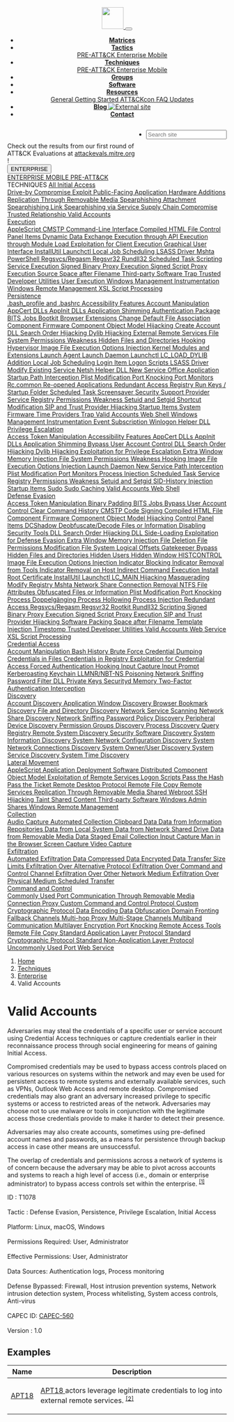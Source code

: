 <body>
 <!--stopindex-->
 <header>
  <nav class="navbar navbar-expand-lg navbar-dark fixed-top bg-mitre-red border-bottom">
   <a class="navbar-brand" href="/">
    <img height="50px" src="/theme/images/mitre_attack.png"/>
   </a>
   <button aria-controls="navbarCollapse" aria-expanded="false" aria-label="Toggle navigation" class="navbar-toggler" data-target="#navbarCollapse" data-toggle="collapse" type="button">
    <span class="navbar-toggler-icon" onclick="search('')">
    </span>
   </button>
   <div class="collapse navbar-collapse" id="navbarCollapse">
    <ul class="nav nav-tabs ml-auto">
     <li class="nav-item">
      <a class="nav-link" href="/matrices/enterprise">
       <b>
        Matrices
       </b>
      </a>
     </li>
     <li class="nav-item dropdown">
      <a aria-expanded="false" aria-haspopup="true" class="nav-link dropdown-toggle" data-toggle="dropdown" href="/tactics/enterprise" id="navbarDropdown" role="button">
       <b>
        Tactics
       </b>
      </a>
      <div aria-labelledby="navbarDropdown" class="dropdown-menu">
       <a class="dropdown-item" href="/tactics/pre">
        PRE-ATT&amp;CK
       </a>
       <a class="dropdown-item" href="/tactics/enterprise">
        Enterprise
       </a>
       <a class="dropdown-item" href="/tactics/mobile">
        Mobile
       </a>
      </div>
     </li>
     <li class="nav-item dropdown">
      <a aria-expanded="false" aria-haspopup="true" class="nav-link dropdown-toggle" data-toggle="dropdown" href="/techniques/enterprise" id="navbarDropdown" role="button">
       <b>
        Techniques
       </b>
      </a>
      <div aria-labelledby="navbarDropdown" class="dropdown-menu">
       <a class="dropdown-item" href="/techniques/pre">
        PRE-ATT&amp;CK
       </a>
       <a class="dropdown-item" href="/techniques/enterprise">
        Enterprise
       </a>
       <a class="dropdown-item" href="/techniques/mobile">
        Mobile
       </a>
      </div>
     </li>
     <li class="nav-item">
      <a class="nav-link" href="/groups/">
       <b>
        Groups
       </b>
      </a>
     </li>
     <li class="nav-item">
      <a class="nav-link" href="/software/">
       <b>
        Software
       </b>
      </a>
     </li>
     <li class="nav-item dropdown">
      <a aria-expanded="false" aria-haspopup="true" class="nav-link dropdown-toggle" data-toggle="dropdown" href="/resources/" id="navbarDropdown" role="button">
       <b>
        Resources
       </b>
      </a>
      <div aria-labelledby="navbarDropdown" class="dropdown-menu">
       <a class="dropdown-item" href="/resources/">
        General
       </a>
       <a class="dropdown-item" href="/resources/getting-started/">
        Getting Started
       </a>
       <a class="dropdown-item" href="/resources/attackcon/">
        ATT&amp;CKcon
       </a>
       <a class="dropdown-item" href="/resources/faq/">
        FAQ
       </a>
       <a class="dropdown-item" href="/resources/updates/">
        Updates
       </a>
       <!-- <a class="dropdown-item" href="/resources/supporters/">Supporters</a>
                                            <a class="dropdown-item" href="/resources/industry-news/">Industry News</a> -->
      </div>
     </li>
     <li class="nav-item">
      <a class="nav-link" href="https://medium.com/mitre-attack/" target="_blank">
       <b>
        Blog
       </b>
       <img alt="External site" class="external-icon" src="/theme/images/external-site.svg"/>
      </a>
     </li>
     <li class="nav-item">
      <a class="nav-link" href="/contact/">
       <b>
        Contact
       </b>
      </a>
     </li>
    </ul>
    <ul class="navbar-nav flex-row d-md-flex" style="float: right">
     <!-- ml-md-auto d-none-->
     <li>
      <form class="form-inline pl-2">
       <input aria-label="Search" autocomplete="off" class="form-control" id="search" placeholder="Search site" type="text"/>
      </form>
      <div class="search-results">
      </div>
     </li>
    </ul>
   </div>
  </nav>
 </header>
 <div class="container-fluid under-development">
  Check out the results from our first round of ATT&amp;CK Evaluations at
  <a href="https://attackevals.mitre.org" target="_blank">
   attackevals.mitre.org
  </a>
  !
 </div>
 <!--startindex-->
 <div id="content">
  <div class="container-fluid">
   <div class="row">
    <!--stopindex-->
    <div aria-orientation="vertical" class="nav flex-column col-xl-2 col-lg-2 col-md-3 sidebar nav pt-5 pb-3 pl-3 border-right" id="v-tab" role="tablist">
     <button aria-expanded="false" aria-haspopup="true" class="btn btn-default dropdown-toggle heading-dropdown" data-toggle="dropdown" id="dropdownMenuButton" type="button">
      ENTERPRISE
     </button>
     <br/>
     <div aria-labelledby="dropdownMenuButton" class="dropdown-menu">
      <a class="dropdown-item" href="/techniques/enterprise">
       ENTERPRISE
      </a>
      <a class="dropdown-item" href="/techniques/mobile">
       MOBILE
      </a>
      <a class="dropdown-item" href="/techniques/pre">
       PRE-ATT&amp;CK
      </a>
     </div>
     <span aria-selected="false" class="heading" id="v-home-tab">
      TECHNIQUES
     </span>
     <!-- <a class="nav-link side active show" id="v-overview-tab" data-toggle="tab" href="#v-overview" role="tab" aria-controls="v-overview" aria-selected="false">Overview</a> -->
     <a aria-controls="{}" aria-expanded="false" class="nav-link side expand-title" href="/techniques/enterprise" id="v-{}-tab" role="tab">
      All
     </a>
     <a aria-controls="initial access" aria-expanded="false" class="nav-link side expand-title" data-toggle="collapse" href="#initial access" id="v-initial access-tab" role="tab">
      <span id="initial access-tooltip" title="Initial Access">
       Initial Access
      </span>
      <span aria-hidden="true" class="glyphicon glyphicon-minus float-right expand-icon">
      </span>
     </a>
     <div aria-labelledby="v-initial access-tab" class="collapse show" id="initial access">
      <div aria-orientation="vertical" class="nav flex-column nav pl-3" id="v-tab" role="tablist">
       <a aria-controls="v-Drive-by Compromise-initial access" aria-selected="false" class="nav-link side" href="/techniques/T1189" id="v-Drive-by Compromise-initial access-tab">
        Drive-by Compromise
       </a>
       <a aria-controls="v-Exploit Public-Facing Application-initial access" aria-selected="false" class="nav-link side" href="/techniques/T1190" id="v-Exploit Public-Facing Application-initial access-tab">
        Exploit Public-Facing Application
       </a>
       <a aria-controls="v-Hardware Additions-initial access" aria-selected="false" class="nav-link side" href="/techniques/T1200" id="v-Hardware Additions-initial access-tab">
        Hardware Additions
       </a>
       <a aria-controls="v-Replication Through Removable Media-initial access" aria-selected="false" class="nav-link side" href="/techniques/T1091" id="v-Replication Through Removable Media-initial access-tab">
        Replication Through Removable Media
       </a>
       <a aria-controls="v-Spearphishing Attachment-initial access" aria-selected="false" class="nav-link side" href="/techniques/T1193" id="v-Spearphishing Attachment-initial access-tab">
        Spearphishing Attachment
       </a>
       <a aria-controls="v-Spearphishing Link-initial access" aria-selected="false" class="nav-link side" href="/techniques/T1192" id="v-Spearphishing Link-initial access-tab">
        Spearphishing Link
       </a>
       <a aria-controls="v-Spearphishing via Service-initial access" aria-selected="false" class="nav-link side" href="/techniques/T1194" id="v-Spearphishing via Service-initial access-tab">
        Spearphishing via Service
       </a>
       <a aria-controls="v-Supply Chain Compromise-initial access" aria-selected="false" class="nav-link side" href="/techniques/T1195" id="v-Supply Chain Compromise-initial access-tab">
        Supply Chain Compromise
       </a>
       <a aria-controls="v-Trusted Relationship-initial access" aria-selected="false" class="nav-link side" href="/techniques/T1199" id="v-Trusted Relationship-initial access-tab">
        Trusted Relationship
       </a>
       <a aria-controls="v-Valid Accounts-initial access" aria-selected="false" class="nav-link side active show" href="/techniques/T1078" id="v-Valid Accounts-initial access-tab">
        Valid Accounts
       </a>
      </div>
     </div>
     <a aria-controls="execution" aria-expanded="false" class="nav-link side expand-title" data-toggle="collapse" href="#execution" id="v-execution-tab" role="tab">
      <span id="execution-tooltip" title="Execution">
       Execution
      </span>
      <span aria-hidden="true" class="glyphicon glyphicon-plus float-right expand-icon">
      </span>
     </a>
     <div aria-labelledby="v-execution-tab" class="collapse" id="execution">
      <div aria-orientation="vertical" class="nav flex-column nav pl-3" id="v-tab" role="tablist">
       <a aria-controls="v-AppleScript-execution" aria-selected="false" class="nav-link side" href="/techniques/T1155" id="v-AppleScript-execution-tab">
        AppleScript
       </a>
       <a aria-controls="v-CMSTP-execution" aria-selected="false" class="nav-link side" href="/techniques/T1191" id="v-CMSTP-execution-tab">
        CMSTP
       </a>
       <a aria-controls="v-Command-Line Interface-execution" aria-selected="false" class="nav-link side" href="/techniques/T1059" id="v-Command-Line Interface-execution-tab">
        Command-Line Interface
       </a>
       <a aria-controls="v-Compiled HTML File-execution" aria-selected="false" class="nav-link side" href="/techniques/T1223" id="v-Compiled HTML File-execution-tab">
        Compiled HTML File
       </a>
       <a aria-controls="v-Control Panel Items-execution" aria-selected="false" class="nav-link side" href="/techniques/T1196" id="v-Control Panel Items-execution-tab">
        Control Panel Items
       </a>
       <a aria-controls="v-Dynamic Data Exchange-execution" aria-selected="false" class="nav-link side" href="/techniques/T1173" id="v-Dynamic Data Exchange-execution-tab">
        Dynamic Data Exchange
       </a>
       <a aria-controls="v-Execution through API-execution" aria-selected="false" class="nav-link side" href="/techniques/T1106" id="v-Execution through API-execution-tab">
        Execution through API
       </a>
       <a aria-controls="v-Execution through Module Load-execution" aria-selected="false" class="nav-link side" href="/techniques/T1129" id="v-Execution through Module Load-execution-tab">
        Execution through Module Load
       </a>
       <a aria-controls="v-Exploitation for Client Execution-execution" aria-selected="false" class="nav-link side" href="/techniques/T1203" id="v-Exploitation for Client Execution-execution-tab">
        Exploitation for Client Execution
       </a>
       <a aria-controls="v-Graphical User Interface-execution" aria-selected="false" class="nav-link side" href="/techniques/T1061" id="v-Graphical User Interface-execution-tab">
        Graphical User Interface
       </a>
       <a aria-controls="v-InstallUtil-execution" aria-selected="false" class="nav-link side" href="/techniques/T1118" id="v-InstallUtil-execution-tab">
        InstallUtil
       </a>
       <a aria-controls="v-Launchctl-execution" aria-selected="false" class="nav-link side" href="/techniques/T1152" id="v-Launchctl-execution-tab">
        Launchctl
       </a>
       <a aria-controls="v-Local Job Scheduling-execution" aria-selected="false" class="nav-link side" href="/techniques/T1168" id="v-Local Job Scheduling-execution-tab">
        Local Job Scheduling
       </a>
       <a aria-controls="v-LSASS Driver-execution" aria-selected="false" class="nav-link side" href="/techniques/T1177" id="v-LSASS Driver-execution-tab">
        LSASS Driver
       </a>
       <a aria-controls="v-Mshta-execution" aria-selected="false" class="nav-link side" href="/techniques/T1170" id="v-Mshta-execution-tab">
        Mshta
       </a>
       <a aria-controls="v-PowerShell-execution" aria-selected="false" class="nav-link side" href="/techniques/T1086" id="v-PowerShell-execution-tab">
        PowerShell
       </a>
       <a aria-controls="v-Regsvcs/Regasm-execution" aria-selected="false" class="nav-link side" href="/techniques/T1121" id="v-Regsvcs/Regasm-execution-tab">
        Regsvcs/Regasm
       </a>
       <a aria-controls="v-Regsvr32-execution" aria-selected="false" class="nav-link side" href="/techniques/T1117" id="v-Regsvr32-execution-tab">
        Regsvr32
       </a>
       <a aria-controls="v-Rundll32-execution" aria-selected="false" class="nav-link side" href="/techniques/T1085" id="v-Rundll32-execution-tab">
        Rundll32
       </a>
       <a aria-controls="v-Scheduled Task-execution" aria-selected="false" class="nav-link side" href="/techniques/T1053" id="v-Scheduled Task-execution-tab">
        Scheduled Task
       </a>
       <a aria-controls="v-Scripting-execution" aria-selected="false" class="nav-link side" href="/techniques/T1064" id="v-Scripting-execution-tab">
        Scripting
       </a>
       <a aria-controls="v-Service Execution-execution" aria-selected="false" class="nav-link side" href="/techniques/T1035" id="v-Service Execution-execution-tab">
        Service Execution
       </a>
       <a aria-controls="v-Signed Binary Proxy Execution-execution" aria-selected="false" class="nav-link side" href="/techniques/T1218" id="v-Signed Binary Proxy Execution-execution-tab">
        Signed Binary Proxy Execution
       </a>
       <a aria-controls="v-Signed Script Proxy Execution-execution" aria-selected="false" class="nav-link side" href="/techniques/T1216" id="v-Signed Script Proxy Execution-execution-tab">
        Signed Script Proxy Execution
       </a>
       <a aria-controls="v-Source-execution" aria-selected="false" class="nav-link side" href="/techniques/T1153" id="v-Source-execution-tab">
        Source
       </a>
       <a aria-controls="v-Space after Filename-execution" aria-selected="false" class="nav-link side" href="/techniques/T1151" id="v-Space after Filename-execution-tab">
        Space after Filename
       </a>
       <a aria-controls="v-Third-party Software-execution" aria-selected="false" class="nav-link side" href="/techniques/T1072" id="v-Third-party Software-execution-tab">
        Third-party Software
       </a>
       <a aria-controls="v-Trap-execution" aria-selected="false" class="nav-link side" href="/techniques/T1154" id="v-Trap-execution-tab">
        Trap
       </a>
       <a aria-controls="v-Trusted Developer Utilities-execution" aria-selected="false" class="nav-link side" href="/techniques/T1127" id="v-Trusted Developer Utilities-execution-tab">
        Trusted Developer Utilities
       </a>
       <a aria-controls="v-User Execution-execution" aria-selected="false" class="nav-link side" href="/techniques/T1204" id="v-User Execution-execution-tab">
        User Execution
       </a>
       <a aria-controls="v-Windows Management Instrumentation-execution" aria-selected="false" class="nav-link side" href="/techniques/T1047" id="v-Windows Management Instrumentation-execution-tab">
        Windows Management Instrumentation
       </a>
       <a aria-controls="v-Windows Remote Management-execution" aria-selected="false" class="nav-link side" href="/techniques/T1028" id="v-Windows Remote Management-execution-tab">
        Windows Remote Management
       </a>
       <a aria-controls="v-XSL Script Processing-execution" aria-selected="false" class="nav-link side" href="/techniques/T1220" id="v-XSL Script Processing-execution-tab">
        XSL Script Processing
       </a>
      </div>
     </div>
     <a aria-controls="persistence" aria-expanded="false" class="nav-link side expand-title" data-toggle="collapse" href="#persistence" id="v-persistence-tab" role="tab">
      <span id="persistence-tooltip" title="Persistence">
       Persistence
      </span>
      <span aria-hidden="true" class="glyphicon glyphicon-plus float-right expand-icon">
      </span>
     </a>
     <div aria-labelledby="v-persistence-tab" class="collapse" id="persistence">
      <div aria-orientation="vertical" class="nav flex-column nav pl-3" id="v-tab" role="tablist">
       <a aria-controls="v-.bash_profile and .bashrc-persistence" aria-selected="false" class="nav-link side" href="/techniques/T1156" id="v-.bash_profile and .bashrc-persistence-tab">
        .bash_profile and .bashrc
       </a>
       <a aria-controls="v-Accessibility Features-persistence" aria-selected="false" class="nav-link side" href="/techniques/T1015" id="v-Accessibility Features-persistence-tab">
        Accessibility Features
       </a>
       <a aria-controls="v-Account Manipulation-persistence" aria-selected="false" class="nav-link side" href="/techniques/T1098" id="v-Account Manipulation-persistence-tab">
        Account Manipulation
       </a>
       <a aria-controls="v-AppCert DLLs-persistence" aria-selected="false" class="nav-link side" href="/techniques/T1182" id="v-AppCert DLLs-persistence-tab">
        AppCert DLLs
       </a>
       <a aria-controls="v-AppInit DLLs-persistence" aria-selected="false" class="nav-link side" href="/techniques/T1103" id="v-AppInit DLLs-persistence-tab">
        AppInit DLLs
       </a>
       <a aria-controls="v-Application Shimming-persistence" aria-selected="false" class="nav-link side" href="/techniques/T1138" id="v-Application Shimming-persistence-tab">
        Application Shimming
       </a>
       <a aria-controls="v-Authentication Package-persistence" aria-selected="false" class="nav-link side" href="/techniques/T1131" id="v-Authentication Package-persistence-tab">
        Authentication Package
       </a>
       <a aria-controls="v-BITS Jobs-persistence" aria-selected="false" class="nav-link side" href="/techniques/T1197" id="v-BITS Jobs-persistence-tab">
        BITS Jobs
       </a>
       <a aria-controls="v-Bootkit-persistence" aria-selected="false" class="nav-link side" href="/techniques/T1067" id="v-Bootkit-persistence-tab">
        Bootkit
       </a>
       <a aria-controls="v-Browser Extensions-persistence" aria-selected="false" class="nav-link side" href="/techniques/T1176" id="v-Browser Extensions-persistence-tab">
        Browser Extensions
       </a>
       <a aria-controls="v-Change Default File Association-persistence" aria-selected="false" class="nav-link side" href="/techniques/T1042" id="v-Change Default File Association-persistence-tab">
        Change Default File Association
       </a>
       <a aria-controls="v-Component Firmware-persistence" aria-selected="false" class="nav-link side" href="/techniques/T1109" id="v-Component Firmware-persistence-tab">
        Component Firmware
       </a>
       <a aria-controls="v-Component Object Model Hijacking-persistence" aria-selected="false" class="nav-link side" href="/techniques/T1122" id="v-Component Object Model Hijacking-persistence-tab">
        Component Object Model Hijacking
       </a>
       <a aria-controls="v-Create Account-persistence" aria-selected="false" class="nav-link side" href="/techniques/T1136" id="v-Create Account-persistence-tab">
        Create Account
       </a>
       <a aria-controls="v-DLL Search Order Hijacking-persistence" aria-selected="false" class="nav-link side" href="/techniques/T1038" id="v-DLL Search Order Hijacking-persistence-tab">
        DLL Search Order Hijacking
       </a>
       <a aria-controls="v-Dylib Hijacking-persistence" aria-selected="false" class="nav-link side" href="/techniques/T1157" id="v-Dylib Hijacking-persistence-tab">
        Dylib Hijacking
       </a>
       <a aria-controls="v-External Remote Services-persistence" aria-selected="false" class="nav-link side" href="/techniques/T1133" id="v-External Remote Services-persistence-tab">
        External Remote Services
       </a>
       <a aria-controls="v-File System Permissions Weakness-persistence" aria-selected="false" class="nav-link side" href="/techniques/T1044" id="v-File System Permissions Weakness-persistence-tab">
        File System Permissions Weakness
       </a>
       <a aria-controls="v-Hidden Files and Directories-persistence" aria-selected="false" class="nav-link side" href="/techniques/T1158" id="v-Hidden Files and Directories-persistence-tab">
        Hidden Files and Directories
       </a>
       <a aria-controls="v-Hooking-persistence" aria-selected="false" class="nav-link side" href="/techniques/T1179" id="v-Hooking-persistence-tab">
        Hooking
       </a>
       <a aria-controls="v-Hypervisor-persistence" aria-selected="false" class="nav-link side" href="/techniques/T1062" id="v-Hypervisor-persistence-tab">
        Hypervisor
       </a>
       <a aria-controls="v-Image File Execution Options Injection-persistence" aria-selected="false" class="nav-link side" href="/techniques/T1183" id="v-Image File Execution Options Injection-persistence-tab">
        Image File Execution Options Injection
       </a>
       <a aria-controls="v-Kernel Modules and Extensions-persistence" aria-selected="false" class="nav-link side" href="/techniques/T1215" id="v-Kernel Modules and Extensions-persistence-tab">
        Kernel Modules and Extensions
       </a>
       <a aria-controls="v-Launch Agent-persistence" aria-selected="false" class="nav-link side" href="/techniques/T1159" id="v-Launch Agent-persistence-tab">
        Launch Agent
       </a>
       <a aria-controls="v-Launch Daemon-persistence" aria-selected="false" class="nav-link side" href="/techniques/T1160" id="v-Launch Daemon-persistence-tab">
        Launch Daemon
       </a>
       <a aria-controls="v-Launchctl-persistence" aria-selected="false" class="nav-link side" href="/techniques/T1152" id="v-Launchctl-persistence-tab">
        Launchctl
       </a>
       <a aria-controls="v-LC_LOAD_DYLIB Addition-persistence" aria-selected="false" class="nav-link side" href="/techniques/T1161" id="v-LC_LOAD_DYLIB Addition-persistence-tab">
        LC_LOAD_DYLIB Addition
       </a>
       <a aria-controls="v-Local Job Scheduling-persistence" aria-selected="false" class="nav-link side" href="/techniques/T1168" id="v-Local Job Scheduling-persistence-tab">
        Local Job Scheduling
       </a>
       <a aria-controls="v-Login Item-persistence" aria-selected="false" class="nav-link side" href="/techniques/T1162" id="v-Login Item-persistence-tab">
        Login Item
       </a>
       <a aria-controls="v-Logon Scripts-persistence" aria-selected="false" class="nav-link side" href="/techniques/T1037" id="v-Logon Scripts-persistence-tab">
        Logon Scripts
       </a>
       <a aria-controls="v-LSASS Driver-persistence" aria-selected="false" class="nav-link side" href="/techniques/T1177" id="v-LSASS Driver-persistence-tab">
        LSASS Driver
       </a>
       <a aria-controls="v-Modify Existing Service-persistence" aria-selected="false" class="nav-link side" href="/techniques/T1031" id="v-Modify Existing Service-persistence-tab">
        Modify Existing Service
       </a>
       <a aria-controls="v-Netsh Helper DLL-persistence" aria-selected="false" class="nav-link side" href="/techniques/T1128" id="v-Netsh Helper DLL-persistence-tab">
        Netsh Helper DLL
       </a>
       <a aria-controls="v-New Service-persistence" aria-selected="false" class="nav-link side" href="/techniques/T1050" id="v-New Service-persistence-tab">
        New Service
       </a>
       <a aria-controls="v-Office Application Startup-persistence" aria-selected="false" class="nav-link side" href="/techniques/T1137" id="v-Office Application Startup-persistence-tab">
        Office Application Startup
       </a>
       <a aria-controls="v-Path Interception-persistence" aria-selected="false" class="nav-link side" href="/techniques/T1034" id="v-Path Interception-persistence-tab">
        Path Interception
       </a>
       <a aria-controls="v-Plist Modification-persistence" aria-selected="false" class="nav-link side" href="/techniques/T1150" id="v-Plist Modification-persistence-tab">
        Plist Modification
       </a>
       <a aria-controls="v-Port Knocking-persistence" aria-selected="false" class="nav-link side" href="/techniques/T1205" id="v-Port Knocking-persistence-tab">
        Port Knocking
       </a>
       <a aria-controls="v-Port Monitors-persistence" aria-selected="false" class="nav-link side" href="/techniques/T1013" id="v-Port Monitors-persistence-tab">
        Port Monitors
       </a>
       <a aria-controls="v-Rc.common-persistence" aria-selected="false" class="nav-link side" href="/techniques/T1163" id="v-Rc.common-persistence-tab">
        Rc.common
       </a>
       <a aria-controls="v-Re-opened Applications-persistence" aria-selected="false" class="nav-link side" href="/techniques/T1164" id="v-Re-opened Applications-persistence-tab">
        Re-opened Applications
       </a>
       <a aria-controls="v-Redundant Access-persistence" aria-selected="false" class="nav-link side" href="/techniques/T1108" id="v-Redundant Access-persistence-tab">
        Redundant Access
       </a>
       <a aria-controls="v-Registry Run Keys / Startup Folder-persistence" aria-selected="false" class="nav-link side" href="/techniques/T1060" id="v-Registry Run Keys / Startup Folder-persistence-tab">
        Registry Run Keys / Startup Folder
       </a>
       <a aria-controls="v-Scheduled Task-persistence" aria-selected="false" class="nav-link side" href="/techniques/T1053" id="v-Scheduled Task-persistence-tab">
        Scheduled Task
       </a>
       <a aria-controls="v-Screensaver-persistence" aria-selected="false" class="nav-link side" href="/techniques/T1180" id="v-Screensaver-persistence-tab">
        Screensaver
       </a>
       <a aria-controls="v-Security Support Provider-persistence" aria-selected="false" class="nav-link side" href="/techniques/T1101" id="v-Security Support Provider-persistence-tab">
        Security Support Provider
       </a>
       <a aria-controls="v-Service Registry Permissions Weakness-persistence" aria-selected="false" class="nav-link side" href="/techniques/T1058" id="v-Service Registry Permissions Weakness-persistence-tab">
        Service Registry Permissions Weakness
       </a>
       <a aria-controls="v-Setuid and Setgid-persistence" aria-selected="false" class="nav-link side" href="/techniques/T1166" id="v-Setuid and Setgid-persistence-tab">
        Setuid and Setgid
       </a>
       <a aria-controls="v-Shortcut Modification-persistence" aria-selected="false" class="nav-link side" href="/techniques/T1023" id="v-Shortcut Modification-persistence-tab">
        Shortcut Modification
       </a>
       <a aria-controls="v-SIP and Trust Provider Hijacking-persistence" aria-selected="false" class="nav-link side" href="/techniques/T1198" id="v-SIP and Trust Provider Hijacking-persistence-tab">
        SIP and Trust Provider Hijacking
       </a>
       <a aria-controls="v-Startup Items-persistence" aria-selected="false" class="nav-link side" href="/techniques/T1165" id="v-Startup Items-persistence-tab">
        Startup Items
       </a>
       <a aria-controls="v-System Firmware-persistence" aria-selected="false" class="nav-link side" href="/techniques/T1019" id="v-System Firmware-persistence-tab">
        System Firmware
       </a>
       <a aria-controls="v-Time Providers-persistence" aria-selected="false" class="nav-link side" href="/techniques/T1209" id="v-Time Providers-persistence-tab">
        Time Providers
       </a>
       <a aria-controls="v-Trap-persistence" aria-selected="false" class="nav-link side" href="/techniques/T1154" id="v-Trap-persistence-tab">
        Trap
       </a>
       <a aria-controls="v-Valid Accounts-persistence" aria-selected="false" class="nav-link side" href="/techniques/T1078" id="v-Valid Accounts-persistence-tab">
        Valid Accounts
       </a>
       <a aria-controls="v-Web Shell-persistence" aria-selected="false" class="nav-link side" href="/techniques/T1100" id="v-Web Shell-persistence-tab">
        Web Shell
       </a>
       <a aria-controls="v-Windows Management Instrumentation Event Subscription-persistence" aria-selected="false" class="nav-link side" href="/techniques/T1084" id="v-Windows Management Instrumentation Event Subscription-persistence-tab">
        Windows Management Instrumentation Event Subscription
       </a>
       <a aria-controls="v-Winlogon Helper DLL-persistence" aria-selected="false" class="nav-link side" href="/techniques/T1004" id="v-Winlogon Helper DLL-persistence-tab">
        Winlogon Helper DLL
       </a>
      </div>
     </div>
     <a aria-controls="privilege escalation" aria-expanded="false" class="nav-link side expand-title" data-toggle="collapse" href="#privilege escalation" id="v-privilege escalation-tab" role="tab">
      <span id="privilege_escalation-tooltip" title="Privilege Escalation">
       Privilege Escalation
      </span>
      <span aria-hidden="true" class="glyphicon glyphicon-plus float-right expand-icon">
      </span>
     </a>
     <div aria-labelledby="v-privilege escalation-tab" class="collapse" id="privilege escalation">
      <div aria-orientation="vertical" class="nav flex-column nav pl-3" id="v-tab" role="tablist">
       <a aria-controls="v-Access Token Manipulation-privilege escalation" aria-selected="false" class="nav-link side" href="/techniques/T1134" id="v-Access Token Manipulation-privilege escalation-tab">
        Access Token Manipulation
       </a>
       <a aria-controls="v-Accessibility Features-privilege escalation" aria-selected="false" class="nav-link side" href="/techniques/T1015" id="v-Accessibility Features-privilege escalation-tab">
        Accessibility Features
       </a>
       <a aria-controls="v-AppCert DLLs-privilege escalation" aria-selected="false" class="nav-link side" href="/techniques/T1182" id="v-AppCert DLLs-privilege escalation-tab">
        AppCert DLLs
       </a>
       <a aria-controls="v-AppInit DLLs-privilege escalation" aria-selected="false" class="nav-link side" href="/techniques/T1103" id="v-AppInit DLLs-privilege escalation-tab">
        AppInit DLLs
       </a>
       <a aria-controls="v-Application Shimming-privilege escalation" aria-selected="false" class="nav-link side" href="/techniques/T1138" id="v-Application Shimming-privilege escalation-tab">
        Application Shimming
       </a>
       <a aria-controls="v-Bypass User Account Control-privilege escalation" aria-selected="false" class="nav-link side" href="/techniques/T1088" id="v-Bypass User Account Control-privilege escalation-tab">
        Bypass User Account Control
       </a>
       <a aria-controls="v-DLL Search Order Hijacking-privilege escalation" aria-selected="false" class="nav-link side" href="/techniques/T1038" id="v-DLL Search Order Hijacking-privilege escalation-tab">
        DLL Search Order Hijacking
       </a>
       <a aria-controls="v-Dylib Hijacking-privilege escalation" aria-selected="false" class="nav-link side" href="/techniques/T1157" id="v-Dylib Hijacking-privilege escalation-tab">
        Dylib Hijacking
       </a>
       <a aria-controls="v-Exploitation for Privilege Escalation-privilege escalation" aria-selected="false" class="nav-link side" href="/techniques/T1068" id="v-Exploitation for Privilege Escalation-privilege escalation-tab">
        Exploitation for Privilege Escalation
       </a>
       <a aria-controls="v-Extra Window Memory Injection-privilege escalation" aria-selected="false" class="nav-link side" href="/techniques/T1181" id="v-Extra Window Memory Injection-privilege escalation-tab">
        Extra Window Memory Injection
       </a>
       <a aria-controls="v-File System Permissions Weakness-privilege escalation" aria-selected="false" class="nav-link side" href="/techniques/T1044" id="v-File System Permissions Weakness-privilege escalation-tab">
        File System Permissions Weakness
       </a>
       <a aria-controls="v-Hooking-privilege escalation" aria-selected="false" class="nav-link side" href="/techniques/T1179" id="v-Hooking-privilege escalation-tab">
        Hooking
       </a>
       <a aria-controls="v-Image File Execution Options Injection-privilege escalation" aria-selected="false" class="nav-link side" href="/techniques/T1183" id="v-Image File Execution Options Injection-privilege escalation-tab">
        Image File Execution Options Injection
       </a>
       <a aria-controls="v-Launch Daemon-privilege escalation" aria-selected="false" class="nav-link side" href="/techniques/T1160" id="v-Launch Daemon-privilege escalation-tab">
        Launch Daemon
       </a>
       <a aria-controls="v-New Service-privilege escalation" aria-selected="false" class="nav-link side" href="/techniques/T1050" id="v-New Service-privilege escalation-tab">
        New Service
       </a>
       <a aria-controls="v-Path Interception-privilege escalation" aria-selected="false" class="nav-link side" href="/techniques/T1034" id="v-Path Interception-privilege escalation-tab">
        Path Interception
       </a>
       <a aria-controls="v-Plist Modification-privilege escalation" aria-selected="false" class="nav-link side" href="/techniques/T1150" id="v-Plist Modification-privilege escalation-tab">
        Plist Modification
       </a>
       <a aria-controls="v-Port Monitors-privilege escalation" aria-selected="false" class="nav-link side" href="/techniques/T1013" id="v-Port Monitors-privilege escalation-tab">
        Port Monitors
       </a>
       <a aria-controls="v-Process Injection-privilege escalation" aria-selected="false" class="nav-link side" href="/techniques/T1055" id="v-Process Injection-privilege escalation-tab">
        Process Injection
       </a>
       <a aria-controls="v-Scheduled Task-privilege escalation" aria-selected="false" class="nav-link side" href="/techniques/T1053" id="v-Scheduled Task-privilege escalation-tab">
        Scheduled Task
       </a>
       <a aria-controls="v-Service Registry Permissions Weakness-privilege escalation" aria-selected="false" class="nav-link side" href="/techniques/T1058" id="v-Service Registry Permissions Weakness-privilege escalation-tab">
        Service Registry Permissions Weakness
       </a>
       <a aria-controls="v-Setuid and Setgid-privilege escalation" aria-selected="false" class="nav-link side" href="/techniques/T1166" id="v-Setuid and Setgid-privilege escalation-tab">
        Setuid and Setgid
       </a>
       <a aria-controls="v-SID-History Injection-privilege escalation" aria-selected="false" class="nav-link side" href="/techniques/T1178" id="v-SID-History Injection-privilege escalation-tab">
        SID-History Injection
       </a>
       <a aria-controls="v-Startup Items-privilege escalation" aria-selected="false" class="nav-link side" href="/techniques/T1165" id="v-Startup Items-privilege escalation-tab">
        Startup Items
       </a>
       <a aria-controls="v-Sudo-privilege escalation" aria-selected="false" class="nav-link side" href="/techniques/T1169" id="v-Sudo-privilege escalation-tab">
        Sudo
       </a>
       <a aria-controls="v-Sudo Caching-privilege escalation" aria-selected="false" class="nav-link side" href="/techniques/T1206" id="v-Sudo Caching-privilege escalation-tab">
        Sudo Caching
       </a>
       <a aria-controls="v-Valid Accounts-privilege escalation" aria-selected="false" class="nav-link side" href="/techniques/T1078" id="v-Valid Accounts-privilege escalation-tab">
        Valid Accounts
       </a>
       <a aria-controls="v-Web Shell-privilege escalation" aria-selected="false" class="nav-link side" href="/techniques/T1100" id="v-Web Shell-privilege escalation-tab">
        Web Shell
       </a>
      </div>
     </div>
     <a aria-controls="defense evasion" aria-expanded="false" class="nav-link side expand-title" data-toggle="collapse" href="#defense evasion" id="v-defense evasion-tab" role="tab">
      <span id="defense_evasion-tooltip" title="Defense Evasion">
       Defense Evasion
      </span>
      <span aria-hidden="true" class="glyphicon glyphicon-plus float-right expand-icon">
      </span>
     </a>
     <div aria-labelledby="v-defense evasion-tab" class="collapse" id="defense evasion">
      <div aria-orientation="vertical" class="nav flex-column nav pl-3" id="v-tab" role="tablist">
       <a aria-controls="v-Access Token Manipulation-defense evasion" aria-selected="false" class="nav-link side" href="/techniques/T1134" id="v-Access Token Manipulation-defense evasion-tab">
        Access Token Manipulation
       </a>
       <a aria-controls="v-Binary Padding-defense evasion" aria-selected="false" class="nav-link side" href="/techniques/T1009" id="v-Binary Padding-defense evasion-tab">
        Binary Padding
       </a>
       <a aria-controls="v-BITS Jobs-defense evasion" aria-selected="false" class="nav-link side" href="/techniques/T1197" id="v-BITS Jobs-defense evasion-tab">
        BITS Jobs
       </a>
       <a aria-controls="v-Bypass User Account Control-defense evasion" aria-selected="false" class="nav-link side" href="/techniques/T1088" id="v-Bypass User Account Control-defense evasion-tab">
        Bypass User Account Control
       </a>
       <a aria-controls="v-Clear Command History-defense evasion" aria-selected="false" class="nav-link side" href="/techniques/T1146" id="v-Clear Command History-defense evasion-tab">
        Clear Command History
       </a>
       <a aria-controls="v-CMSTP-defense evasion" aria-selected="false" class="nav-link side" href="/techniques/T1191" id="v-CMSTP-defense evasion-tab">
        CMSTP
       </a>
       <a aria-controls="v-Code Signing-defense evasion" aria-selected="false" class="nav-link side" href="/techniques/T1116" id="v-Code Signing-defense evasion-tab">
        Code Signing
       </a>
       <a aria-controls="v-Compiled HTML File-defense evasion" aria-selected="false" class="nav-link side" href="/techniques/T1223" id="v-Compiled HTML File-defense evasion-tab">
        Compiled HTML File
       </a>
       <a aria-controls="v-Component Firmware-defense evasion" aria-selected="false" class="nav-link side" href="/techniques/T1109" id="v-Component Firmware-defense evasion-tab">
        Component Firmware
       </a>
       <a aria-controls="v-Component Object Model Hijacking-defense evasion" aria-selected="false" class="nav-link side" href="/techniques/T1122" id="v-Component Object Model Hijacking-defense evasion-tab">
        Component Object Model Hijacking
       </a>
       <a aria-controls="v-Control Panel Items-defense evasion" aria-selected="false" class="nav-link side" href="/techniques/T1196" id="v-Control Panel Items-defense evasion-tab">
        Control Panel Items
       </a>
       <a aria-controls="v-DCShadow-defense evasion" aria-selected="false" class="nav-link side" href="/techniques/T1207" id="v-DCShadow-defense evasion-tab">
        DCShadow
       </a>
       <a aria-controls="v-Deobfuscate/Decode Files or Information-defense evasion" aria-selected="false" class="nav-link side" href="/techniques/T1140" id="v-Deobfuscate/Decode Files or Information-defense evasion-tab">
        Deobfuscate/Decode Files or Information
       </a>
       <a aria-controls="v-Disabling Security Tools-defense evasion" aria-selected="false" class="nav-link side" href="/techniques/T1089" id="v-Disabling Security Tools-defense evasion-tab">
        Disabling Security Tools
       </a>
       <a aria-controls="v-DLL Search Order Hijacking-defense evasion" aria-selected="false" class="nav-link side" href="/techniques/T1038" id="v-DLL Search Order Hijacking-defense evasion-tab">
        DLL Search Order Hijacking
       </a>
       <a aria-controls="v-DLL Side-Loading-defense evasion" aria-selected="false" class="nav-link side" href="/techniques/T1073" id="v-DLL Side-Loading-defense evasion-tab">
        DLL Side-Loading
       </a>
       <a aria-controls="v-Exploitation for Defense Evasion-defense evasion" aria-selected="false" class="nav-link side" href="/techniques/T1211" id="v-Exploitation for Defense Evasion-defense evasion-tab">
        Exploitation for Defense Evasion
       </a>
       <a aria-controls="v-Extra Window Memory Injection-defense evasion" aria-selected="false" class="nav-link side" href="/techniques/T1181" id="v-Extra Window Memory Injection-defense evasion-tab">
        Extra Window Memory Injection
       </a>
       <a aria-controls="v-File Deletion-defense evasion" aria-selected="false" class="nav-link side" href="/techniques/T1107" id="v-File Deletion-defense evasion-tab">
        File Deletion
       </a>
       <a aria-controls="v-File Permissions Modification-defense evasion" aria-selected="false" class="nav-link side" href="/techniques/T1222" id="v-File Permissions Modification-defense evasion-tab">
        File Permissions Modification
       </a>
       <a aria-controls="v-File System Logical Offsets-defense evasion" aria-selected="false" class="nav-link side" href="/techniques/T1006" id="v-File System Logical Offsets-defense evasion-tab">
        File System Logical Offsets
       </a>
       <a aria-controls="v-Gatekeeper Bypass-defense evasion" aria-selected="false" class="nav-link side" href="/techniques/T1144" id="v-Gatekeeper Bypass-defense evasion-tab">
        Gatekeeper Bypass
       </a>
       <a aria-controls="v-Hidden Files and Directories-defense evasion" aria-selected="false" class="nav-link side" href="/techniques/T1158" id="v-Hidden Files and Directories-defense evasion-tab">
        Hidden Files and Directories
       </a>
       <a aria-controls="v-Hidden Users-defense evasion" aria-selected="false" class="nav-link side" href="/techniques/T1147" id="v-Hidden Users-defense evasion-tab">
        Hidden Users
       </a>
       <a aria-controls="v-Hidden Window-defense evasion" aria-selected="false" class="nav-link side" href="/techniques/T1143" id="v-Hidden Window-defense evasion-tab">
        Hidden Window
       </a>
       <a aria-controls="v-HISTCONTROL-defense evasion" aria-selected="false" class="nav-link side" href="/techniques/T1148" id="v-HISTCONTROL-defense evasion-tab">
        HISTCONTROL
       </a>
       <a aria-controls="v-Image File Execution Options Injection-defense evasion" aria-selected="false" class="nav-link side" href="/techniques/T1183" id="v-Image File Execution Options Injection-defense evasion-tab">
        Image File Execution Options Injection
       </a>
       <a aria-controls="v-Indicator Blocking-defense evasion" aria-selected="false" class="nav-link side" href="/techniques/T1054" id="v-Indicator Blocking-defense evasion-tab">
        Indicator Blocking
       </a>
       <a aria-controls="v-Indicator Removal from Tools-defense evasion" aria-selected="false" class="nav-link side" href="/techniques/T1066" id="v-Indicator Removal from Tools-defense evasion-tab">
        Indicator Removal from Tools
       </a>
       <a aria-controls="v-Indicator Removal on Host-defense evasion" aria-selected="false" class="nav-link side" href="/techniques/T1070" id="v-Indicator Removal on Host-defense evasion-tab">
        Indicator Removal on Host
       </a>
       <a aria-controls="v-Indirect Command Execution-defense evasion" aria-selected="false" class="nav-link side" href="/techniques/T1202" id="v-Indirect Command Execution-defense evasion-tab">
        Indirect Command Execution
       </a>
       <a aria-controls="v-Install Root Certificate-defense evasion" aria-selected="false" class="nav-link side" href="/techniques/T1130" id="v-Install Root Certificate-defense evasion-tab">
        Install Root Certificate
       </a>
       <a aria-controls="v-InstallUtil-defense evasion" aria-selected="false" class="nav-link side" href="/techniques/T1118" id="v-InstallUtil-defense evasion-tab">
        InstallUtil
       </a>
       <a aria-controls="v-Launchctl-defense evasion" aria-selected="false" class="nav-link side" href="/techniques/T1152" id="v-Launchctl-defense evasion-tab">
        Launchctl
       </a>
       <a aria-controls="v-LC_MAIN Hijacking-defense evasion" aria-selected="false" class="nav-link side" href="/techniques/T1149" id="v-LC_MAIN Hijacking-defense evasion-tab">
        LC_MAIN Hijacking
       </a>
       <a aria-controls="v-Masquerading-defense evasion" aria-selected="false" class="nav-link side" href="/techniques/T1036" id="v-Masquerading-defense evasion-tab">
        Masquerading
       </a>
       <a aria-controls="v-Modify Registry-defense evasion" aria-selected="false" class="nav-link side" href="/techniques/T1112" id="v-Modify Registry-defense evasion-tab">
        Modify Registry
       </a>
       <a aria-controls="v-Mshta-defense evasion" aria-selected="false" class="nav-link side" href="/techniques/T1170" id="v-Mshta-defense evasion-tab">
        Mshta
       </a>
       <a aria-controls="v-Network Share Connection Removal-defense evasion" aria-selected="false" class="nav-link side" href="/techniques/T1126" id="v-Network Share Connection Removal-defense evasion-tab">
        Network Share Connection Removal
       </a>
       <a aria-controls="v-NTFS File Attributes-defense evasion" aria-selected="false" class="nav-link side" href="/techniques/T1096" id="v-NTFS File Attributes-defense evasion-tab">
        NTFS File Attributes
       </a>
       <a aria-controls="v-Obfuscated Files or Information-defense evasion" aria-selected="false" class="nav-link side" href="/techniques/T1027" id="v-Obfuscated Files or Information-defense evasion-tab">
        Obfuscated Files or Information
       </a>
       <a aria-controls="v-Plist Modification-defense evasion" aria-selected="false" class="nav-link side" href="/techniques/T1150" id="v-Plist Modification-defense evasion-tab">
        Plist Modification
       </a>
       <a aria-controls="v-Port Knocking-defense evasion" aria-selected="false" class="nav-link side" href="/techniques/T1205" id="v-Port Knocking-defense evasion-tab">
        Port Knocking
       </a>
       <a aria-controls="v-Process Doppelgänging-defense evasion" aria-selected="false" class="nav-link side" href="/techniques/T1186" id="v-Process Doppelgänging-defense evasion-tab">
        Process Doppelgänging
       </a>
       <a aria-controls="v-Process Hollowing-defense evasion" aria-selected="false" class="nav-link side" href="/techniques/T1093" id="v-Process Hollowing-defense evasion-tab">
        Process Hollowing
       </a>
       <a aria-controls="v-Process Injection-defense evasion" aria-selected="false" class="nav-link side" href="/techniques/T1055" id="v-Process Injection-defense evasion-tab">
        Process Injection
       </a>
       <a aria-controls="v-Redundant Access-defense evasion" aria-selected="false" class="nav-link side" href="/techniques/T1108" id="v-Redundant Access-defense evasion-tab">
        Redundant Access
       </a>
       <a aria-controls="v-Regsvcs/Regasm-defense evasion" aria-selected="false" class="nav-link side" href="/techniques/T1121" id="v-Regsvcs/Regasm-defense evasion-tab">
        Regsvcs/Regasm
       </a>
       <a aria-controls="v-Regsvr32-defense evasion" aria-selected="false" class="nav-link side" href="/techniques/T1117" id="v-Regsvr32-defense evasion-tab">
        Regsvr32
       </a>
       <a aria-controls="v-Rootkit-defense evasion" aria-selected="false" class="nav-link side" href="/techniques/T1014" id="v-Rootkit-defense evasion-tab">
        Rootkit
       </a>
       <a aria-controls="v-Rundll32-defense evasion" aria-selected="false" class="nav-link side" href="/techniques/T1085" id="v-Rundll32-defense evasion-tab">
        Rundll32
       </a>
       <a aria-controls="v-Scripting-defense evasion" aria-selected="false" class="nav-link side" href="/techniques/T1064" id="v-Scripting-defense evasion-tab">
        Scripting
       </a>
       <a aria-controls="v-Signed Binary Proxy Execution-defense evasion" aria-selected="false" class="nav-link side" href="/techniques/T1218" id="v-Signed Binary Proxy Execution-defense evasion-tab">
        Signed Binary Proxy Execution
       </a>
       <a aria-controls="v-Signed Script Proxy Execution-defense evasion" aria-selected="false" class="nav-link side" href="/techniques/T1216" id="v-Signed Script Proxy Execution-defense evasion-tab">
        Signed Script Proxy Execution
       </a>
       <a aria-controls="v-SIP and Trust Provider Hijacking-defense evasion" aria-selected="false" class="nav-link side" href="/techniques/T1198" id="v-SIP and Trust Provider Hijacking-defense evasion-tab">
        SIP and Trust Provider Hijacking
       </a>
       <a aria-controls="v-Software Packing-defense evasion" aria-selected="false" class="nav-link side" href="/techniques/T1045" id="v-Software Packing-defense evasion-tab">
        Software Packing
       </a>
       <a aria-controls="v-Space after Filename-defense evasion" aria-selected="false" class="nav-link side" href="/techniques/T1151" id="v-Space after Filename-defense evasion-tab">
        Space after Filename
       </a>
       <a aria-controls="v-Template Injection-defense evasion" aria-selected="false" class="nav-link side" href="/techniques/T1221" id="v-Template Injection-defense evasion-tab">
        Template Injection
       </a>
       <a aria-controls="v-Timestomp-defense evasion" aria-selected="false" class="nav-link side" href="/techniques/T1099" id="v-Timestomp-defense evasion-tab">
        Timestomp
       </a>
       <a aria-controls="v-Trusted Developer Utilities-defense evasion" aria-selected="false" class="nav-link side" href="/techniques/T1127" id="v-Trusted Developer Utilities-defense evasion-tab">
        Trusted Developer Utilities
       </a>
       <a aria-controls="v-Valid Accounts-defense evasion" aria-selected="false" class="nav-link side" href="/techniques/T1078" id="v-Valid Accounts-defense evasion-tab">
        Valid Accounts
       </a>
       <a aria-controls="v-Web Service-defense evasion" aria-selected="false" class="nav-link side" href="/techniques/T1102" id="v-Web Service-defense evasion-tab">
        Web Service
       </a>
       <a aria-controls="v-XSL Script Processing-defense evasion" aria-selected="false" class="nav-link side" href="/techniques/T1220" id="v-XSL Script Processing-defense evasion-tab">
        XSL Script Processing
       </a>
      </div>
     </div>
     <a aria-controls="credential access" aria-expanded="false" class="nav-link side expand-title" data-toggle="collapse" href="#credential access" id="v-credential access-tab" role="tab">
      <span id="credential_access-tooltip" title="Credential Access">
       Credential Access
      </span>
      <span aria-hidden="true" class="glyphicon glyphicon-plus float-right expand-icon">
      </span>
     </a>
     <div aria-labelledby="v-credential access-tab" class="collapse" id="credential access">
      <div aria-orientation="vertical" class="nav flex-column nav pl-3" id="v-tab" role="tablist">
       <a aria-controls="v-Account Manipulation-credential access" aria-selected="false" class="nav-link side" href="/techniques/T1098" id="v-Account Manipulation-credential access-tab">
        Account Manipulation
       </a>
       <a aria-controls="v-Bash History-credential access" aria-selected="false" class="nav-link side" href="/techniques/T1139" id="v-Bash History-credential access-tab">
        Bash History
       </a>
       <a aria-controls="v-Brute Force-credential access" aria-selected="false" class="nav-link side" href="/techniques/T1110" id="v-Brute Force-credential access-tab">
        Brute Force
       </a>
       <a aria-controls="v-Credential Dumping-credential access" aria-selected="false" class="nav-link side" href="/techniques/T1003" id="v-Credential Dumping-credential access-tab">
        Credential Dumping
       </a>
       <a aria-controls="v-Credentials in Files-credential access" aria-selected="false" class="nav-link side" href="/techniques/T1081" id="v-Credentials in Files-credential access-tab">
        Credentials in Files
       </a>
       <a aria-controls="v-Credentials in Registry-credential access" aria-selected="false" class="nav-link side" href="/techniques/T1214" id="v-Credentials in Registry-credential access-tab">
        Credentials in Registry
       </a>
       <a aria-controls="v-Exploitation for Credential Access-credential access" aria-selected="false" class="nav-link side" href="/techniques/T1212" id="v-Exploitation for Credential Access-credential access-tab">
        Exploitation for Credential Access
       </a>
       <a aria-controls="v-Forced Authentication-credential access" aria-selected="false" class="nav-link side" href="/techniques/T1187" id="v-Forced Authentication-credential access-tab">
        Forced Authentication
       </a>
       <a aria-controls="v-Hooking-credential access" aria-selected="false" class="nav-link side" href="/techniques/T1179" id="v-Hooking-credential access-tab">
        Hooking
       </a>
       <a aria-controls="v-Input Capture-credential access" aria-selected="false" class="nav-link side" href="/techniques/T1056" id="v-Input Capture-credential access-tab">
        Input Capture
       </a>
       <a aria-controls="v-Input Prompt-credential access" aria-selected="false" class="nav-link side" href="/techniques/T1141" id="v-Input Prompt-credential access-tab">
        Input Prompt
       </a>
       <a aria-controls="v-Kerberoasting-credential access" aria-selected="false" class="nav-link side" href="/techniques/T1208" id="v-Kerberoasting-credential access-tab">
        Kerberoasting
       </a>
       <a aria-controls="v-Keychain-credential access" aria-selected="false" class="nav-link side" href="/techniques/T1142" id="v-Keychain-credential access-tab">
        Keychain
       </a>
       <a aria-controls="v-LLMNR/NBT-NS Poisoning-credential access" aria-selected="false" class="nav-link side" href="/techniques/T1171" id="v-LLMNR/NBT-NS Poisoning-credential access-tab">
        LLMNR/NBT-NS Poisoning
       </a>
       <a aria-controls="v-Network Sniffing-credential access" aria-selected="false" class="nav-link side" href="/techniques/T1040" id="v-Network Sniffing-credential access-tab">
        Network Sniffing
       </a>
       <a aria-controls="v-Password Filter DLL-credential access" aria-selected="false" class="nav-link side" href="/techniques/T1174" id="v-Password Filter DLL-credential access-tab">
        Password Filter DLL
       </a>
       <a aria-controls="v-Private Keys-credential access" aria-selected="false" class="nav-link side" href="/techniques/T1145" id="v-Private Keys-credential access-tab">
        Private Keys
       </a>
       <a aria-controls="v-Securityd Memory-credential access" aria-selected="false" class="nav-link side" href="/techniques/T1167" id="v-Securityd Memory-credential access-tab">
        Securityd Memory
       </a>
       <a aria-controls="v-Two-Factor Authentication Interception-credential access" aria-selected="false" class="nav-link side" href="/techniques/T1111" id="v-Two-Factor Authentication Interception-credential access-tab">
        Two-Factor Authentication Interception
       </a>
      </div>
     </div>
     <a aria-controls="discovery" aria-expanded="false" class="nav-link side expand-title" data-toggle="collapse" href="#discovery" id="v-discovery-tab" role="tab">
      <span id="discovery-tooltip" title="Discovery">
       Discovery
      </span>
      <span aria-hidden="true" class="glyphicon glyphicon-plus float-right expand-icon">
      </span>
     </a>
     <div aria-labelledby="v-discovery-tab" class="collapse" id="discovery">
      <div aria-orientation="vertical" class="nav flex-column nav pl-3" id="v-tab" role="tablist">
       <a aria-controls="v-Account Discovery-discovery" aria-selected="false" class="nav-link side" href="/techniques/T1087" id="v-Account Discovery-discovery-tab">
        Account Discovery
       </a>
       <a aria-controls="v-Application Window Discovery-discovery" aria-selected="false" class="nav-link side" href="/techniques/T1010" id="v-Application Window Discovery-discovery-tab">
        Application Window Discovery
       </a>
       <a aria-controls="v-Browser Bookmark Discovery-discovery" aria-selected="false" class="nav-link side" href="/techniques/T1217" id="v-Browser Bookmark Discovery-discovery-tab">
        Browser Bookmark Discovery
       </a>
       <a aria-controls="v-File and Directory Discovery-discovery" aria-selected="false" class="nav-link side" href="/techniques/T1083" id="v-File and Directory Discovery-discovery-tab">
        File and Directory Discovery
       </a>
       <a aria-controls="v-Network Service Scanning-discovery" aria-selected="false" class="nav-link side" href="/techniques/T1046" id="v-Network Service Scanning-discovery-tab">
        Network Service Scanning
       </a>
       <a aria-controls="v-Network Share Discovery-discovery" aria-selected="false" class="nav-link side" href="/techniques/T1135" id="v-Network Share Discovery-discovery-tab">
        Network Share Discovery
       </a>
       <a aria-controls="v-Network Sniffing-discovery" aria-selected="false" class="nav-link side" href="/techniques/T1040" id="v-Network Sniffing-discovery-tab">
        Network Sniffing
       </a>
       <a aria-controls="v-Password Policy Discovery-discovery" aria-selected="false" class="nav-link side" href="/techniques/T1201" id="v-Password Policy Discovery-discovery-tab">
        Password Policy Discovery
       </a>
       <a aria-controls="v-Peripheral Device Discovery-discovery" aria-selected="false" class="nav-link side" href="/techniques/T1120" id="v-Peripheral Device Discovery-discovery-tab">
        Peripheral Device Discovery
       </a>
       <a aria-controls="v-Permission Groups Discovery-discovery" aria-selected="false" class="nav-link side" href="/techniques/T1069" id="v-Permission Groups Discovery-discovery-tab">
        Permission Groups Discovery
       </a>
       <a aria-controls="v-Process Discovery-discovery" aria-selected="false" class="nav-link side" href="/techniques/T1057" id="v-Process Discovery-discovery-tab">
        Process Discovery
       </a>
       <a aria-controls="v-Query Registry-discovery" aria-selected="false" class="nav-link side" href="/techniques/T1012" id="v-Query Registry-discovery-tab">
        Query Registry
       </a>
       <a aria-controls="v-Remote System Discovery-discovery" aria-selected="false" class="nav-link side" href="/techniques/T1018" id="v-Remote System Discovery-discovery-tab">
        Remote System Discovery
       </a>
       <a aria-controls="v-Security Software Discovery-discovery" aria-selected="false" class="nav-link side" href="/techniques/T1063" id="v-Security Software Discovery-discovery-tab">
        Security Software Discovery
       </a>
       <a aria-controls="v-System Information Discovery-discovery" aria-selected="false" class="nav-link side" href="/techniques/T1082" id="v-System Information Discovery-discovery-tab">
        System Information Discovery
       </a>
       <a aria-controls="v-System Network Configuration Discovery-discovery" aria-selected="false" class="nav-link side" href="/techniques/T1016" id="v-System Network Configuration Discovery-discovery-tab">
        System Network Configuration Discovery
       </a>
       <a aria-controls="v-System Network Connections Discovery-discovery" aria-selected="false" class="nav-link side" href="/techniques/T1049" id="v-System Network Connections Discovery-discovery-tab">
        System Network Connections Discovery
       </a>
       <a aria-controls="v-System Owner/User Discovery-discovery" aria-selected="false" class="nav-link side" href="/techniques/T1033" id="v-System Owner/User Discovery-discovery-tab">
        System Owner/User Discovery
       </a>
       <a aria-controls="v-System Service Discovery-discovery" aria-selected="false" class="nav-link side" href="/techniques/T1007" id="v-System Service Discovery-discovery-tab">
        System Service Discovery
       </a>
       <a aria-controls="v-System Time Discovery-discovery" aria-selected="false" class="nav-link side" href="/techniques/T1124" id="v-System Time Discovery-discovery-tab">
        System Time Discovery
       </a>
      </div>
     </div>
     <a aria-controls="lateral movement" aria-expanded="false" class="nav-link side expand-title" data-toggle="collapse" href="#lateral movement" id="v-lateral movement-tab" role="tab">
      <span id="lateral_movement-tooltip" title="Lateral Movement">
       Lateral Movement
      </span>
      <span aria-hidden="true" class="glyphicon glyphicon-plus float-right expand-icon">
      </span>
     </a>
     <div aria-labelledby="v-lateral movement-tab" class="collapse" id="lateral movement">
      <div aria-orientation="vertical" class="nav flex-column nav pl-3" id="v-tab" role="tablist">
       <a aria-controls="v-AppleScript-lateral movement" aria-selected="false" class="nav-link side" href="/techniques/T1155" id="v-AppleScript-lateral movement-tab">
        AppleScript
       </a>
       <a aria-controls="v-Application Deployment Software-lateral movement" aria-selected="false" class="nav-link side" href="/techniques/T1017" id="v-Application Deployment Software-lateral movement-tab">
        Application Deployment Software
       </a>
       <a aria-controls="v-Distributed Component Object Model-lateral movement" aria-selected="false" class="nav-link side" href="/techniques/T1175" id="v-Distributed Component Object Model-lateral movement-tab">
        Distributed Component Object Model
       </a>
       <a aria-controls="v-Exploitation of Remote Services-lateral movement" aria-selected="false" class="nav-link side" href="/techniques/T1210" id="v-Exploitation of Remote Services-lateral movement-tab">
        Exploitation of Remote Services
       </a>
       <a aria-controls="v-Logon Scripts-lateral movement" aria-selected="false" class="nav-link side" href="/techniques/T1037" id="v-Logon Scripts-lateral movement-tab">
        Logon Scripts
       </a>
       <a aria-controls="v-Pass the Hash-lateral movement" aria-selected="false" class="nav-link side" href="/techniques/T1075" id="v-Pass the Hash-lateral movement-tab">
        Pass the Hash
       </a>
       <a aria-controls="v-Pass the Ticket-lateral movement" aria-selected="false" class="nav-link side" href="/techniques/T1097" id="v-Pass the Ticket-lateral movement-tab">
        Pass the Ticket
       </a>
       <a aria-controls="v-Remote Desktop Protocol-lateral movement" aria-selected="false" class="nav-link side" href="/techniques/T1076" id="v-Remote Desktop Protocol-lateral movement-tab">
        Remote Desktop Protocol
       </a>
       <a aria-controls="v-Remote File Copy-lateral movement" aria-selected="false" class="nav-link side" href="/techniques/T1105" id="v-Remote File Copy-lateral movement-tab">
        Remote File Copy
       </a>
       <a aria-controls="v-Remote Services-lateral movement" aria-selected="false" class="nav-link side" href="/techniques/T1021" id="v-Remote Services-lateral movement-tab">
        Remote Services
       </a>
       <a aria-controls="v-Replication Through Removable Media-lateral movement" aria-selected="false" class="nav-link side" href="/techniques/T1091" id="v-Replication Through Removable Media-lateral movement-tab">
        Replication Through Removable Media
       </a>
       <a aria-controls="v-Shared Webroot-lateral movement" aria-selected="false" class="nav-link side" href="/techniques/T1051" id="v-Shared Webroot-lateral movement-tab">
        Shared Webroot
       </a>
       <a aria-controls="v-SSH Hijacking-lateral movement" aria-selected="false" class="nav-link side" href="/techniques/T1184" id="v-SSH Hijacking-lateral movement-tab">
        SSH Hijacking
       </a>
       <a aria-controls="v-Taint Shared Content-lateral movement" aria-selected="false" class="nav-link side" href="/techniques/T1080" id="v-Taint Shared Content-lateral movement-tab">
        Taint Shared Content
       </a>
       <a aria-controls="v-Third-party Software-lateral movement" aria-selected="false" class="nav-link side" href="/techniques/T1072" id="v-Third-party Software-lateral movement-tab">
        Third-party Software
       </a>
       <a aria-controls="v-Windows Admin Shares-lateral movement" aria-selected="false" class="nav-link side" href="/techniques/T1077" id="v-Windows Admin Shares-lateral movement-tab">
        Windows Admin Shares
       </a>
       <a aria-controls="v-Windows Remote Management-lateral movement" aria-selected="false" class="nav-link side" href="/techniques/T1028" id="v-Windows Remote Management-lateral movement-tab">
        Windows Remote Management
       </a>
      </div>
     </div>
     <a aria-controls="collection" aria-expanded="false" class="nav-link side expand-title" data-toggle="collapse" href="#collection" id="v-collection-tab" role="tab">
      <span id="collection-tooltip" title="Collection">
       Collection
      </span>
      <span aria-hidden="true" class="glyphicon glyphicon-plus float-right expand-icon">
      </span>
     </a>
     <div aria-labelledby="v-collection-tab" class="collapse" id="collection">
      <div aria-orientation="vertical" class="nav flex-column nav pl-3" id="v-tab" role="tablist">
       <a aria-controls="v-Audio Capture-collection" aria-selected="false" class="nav-link side" href="/techniques/T1123" id="v-Audio Capture-collection-tab">
        Audio Capture
       </a>
       <a aria-controls="v-Automated Collection-collection" aria-selected="false" class="nav-link side" href="/techniques/T1119" id="v-Automated Collection-collection-tab">
        Automated Collection
       </a>
       <a aria-controls="v-Clipboard Data-collection" aria-selected="false" class="nav-link side" href="/techniques/T1115" id="v-Clipboard Data-collection-tab">
        Clipboard Data
       </a>
       <a aria-controls="v-Data from Information Repositories-collection" aria-selected="false" class="nav-link side" href="/techniques/T1213" id="v-Data from Information Repositories-collection-tab">
        Data from Information Repositories
       </a>
       <a aria-controls="v-Data from Local System-collection" aria-selected="false" class="nav-link side" href="/techniques/T1005" id="v-Data from Local System-collection-tab">
        Data from Local System
       </a>
       <a aria-controls="v-Data from Network Shared Drive-collection" aria-selected="false" class="nav-link side" href="/techniques/T1039" id="v-Data from Network Shared Drive-collection-tab">
        Data from Network Shared Drive
       </a>
       <a aria-controls="v-Data from Removable Media-collection" aria-selected="false" class="nav-link side" href="/techniques/T1025" id="v-Data from Removable Media-collection-tab">
        Data from Removable Media
       </a>
       <a aria-controls="v-Data Staged-collection" aria-selected="false" class="nav-link side" href="/techniques/T1074" id="v-Data Staged-collection-tab">
        Data Staged
       </a>
       <a aria-controls="v-Email Collection-collection" aria-selected="false" class="nav-link side" href="/techniques/T1114" id="v-Email Collection-collection-tab">
        Email Collection
       </a>
       <a aria-controls="v-Input Capture-collection" aria-selected="false" class="nav-link side" href="/techniques/T1056" id="v-Input Capture-collection-tab">
        Input Capture
       </a>
       <a aria-controls="v-Man in the Browser-collection" aria-selected="false" class="nav-link side" href="/techniques/T1185" id="v-Man in the Browser-collection-tab">
        Man in the Browser
       </a>
       <a aria-controls="v-Screen Capture-collection" aria-selected="false" class="nav-link side" href="/techniques/T1113" id="v-Screen Capture-collection-tab">
        Screen Capture
       </a>
       <a aria-controls="v-Video Capture-collection" aria-selected="false" class="nav-link side" href="/techniques/T1125" id="v-Video Capture-collection-tab">
        Video Capture
       </a>
      </div>
     </div>
     <a aria-controls="exfiltration" aria-expanded="false" class="nav-link side expand-title" data-toggle="collapse" href="#exfiltration" id="v-exfiltration-tab" role="tab">
      <span id="exfiltration-tooltip" title="Exfiltration">
       Exfiltration
      </span>
      <span aria-hidden="true" class="glyphicon glyphicon-plus float-right expand-icon">
      </span>
     </a>
     <div aria-labelledby="v-exfiltration-tab" class="collapse" id="exfiltration">
      <div aria-orientation="vertical" class="nav flex-column nav pl-3" id="v-tab" role="tablist">
       <a aria-controls="v-Automated Exfiltration-exfiltration" aria-selected="false" class="nav-link side" href="/techniques/T1020" id="v-Automated Exfiltration-exfiltration-tab">
        Automated Exfiltration
       </a>
       <a aria-controls="v-Data Compressed-exfiltration" aria-selected="false" class="nav-link side" href="/techniques/T1002" id="v-Data Compressed-exfiltration-tab">
        Data Compressed
       </a>
       <a aria-controls="v-Data Encrypted-exfiltration" aria-selected="false" class="nav-link side" href="/techniques/T1022" id="v-Data Encrypted-exfiltration-tab">
        Data Encrypted
       </a>
       <a aria-controls="v-Data Transfer Size Limits-exfiltration" aria-selected="false" class="nav-link side" href="/techniques/T1030" id="v-Data Transfer Size Limits-exfiltration-tab">
        Data Transfer Size Limits
       </a>
       <a aria-controls="v-Exfiltration Over Alternative Protocol-exfiltration" aria-selected="false" class="nav-link side" href="/techniques/T1048" id="v-Exfiltration Over Alternative Protocol-exfiltration-tab">
        Exfiltration Over Alternative Protocol
       </a>
       <a aria-controls="v-Exfiltration Over Command and Control Channel-exfiltration" aria-selected="false" class="nav-link side" href="/techniques/T1041" id="v-Exfiltration Over Command and Control Channel-exfiltration-tab">
        Exfiltration Over Command and Control Channel
       </a>
       <a aria-controls="v-Exfiltration Over Other Network Medium-exfiltration" aria-selected="false" class="nav-link side" href="/techniques/T1011" id="v-Exfiltration Over Other Network Medium-exfiltration-tab">
        Exfiltration Over Other Network Medium
       </a>
       <a aria-controls="v-Exfiltration Over Physical Medium-exfiltration" aria-selected="false" class="nav-link side" href="/techniques/T1052" id="v-Exfiltration Over Physical Medium-exfiltration-tab">
        Exfiltration Over Physical Medium
       </a>
       <a aria-controls="v-Scheduled Transfer-exfiltration" aria-selected="false" class="nav-link side" href="/techniques/T1029" id="v-Scheduled Transfer-exfiltration-tab">
        Scheduled Transfer
       </a>
      </div>
     </div>
     <a aria-controls="command and control" aria-expanded="false" class="nav-link side expand-title" data-toggle="collapse" href="#command and control" id="v-command and control-tab" role="tab">
      <span id="command_and_control-tooltip" title="Command and Control">
       Command and Control
      </span>
      <span aria-hidden="true" class="glyphicon glyphicon-plus float-right expand-icon">
      </span>
     </a>
     <div aria-labelledby="v-command and control-tab" class="collapse" id="command and control">
      <div aria-orientation="vertical" class="nav flex-column nav pl-3" id="v-tab" role="tablist">
       <a aria-controls="v-Commonly Used Port-command and control" aria-selected="false" class="nav-link side" href="/techniques/T1043" id="v-Commonly Used Port-command and control-tab">
        Commonly Used Port
       </a>
       <a aria-controls="v-Communication Through Removable Media-command and control" aria-selected="false" class="nav-link side" href="/techniques/T1092" id="v-Communication Through Removable Media-command and control-tab">
        Communication Through Removable Media
       </a>
       <a aria-controls="v-Connection Proxy-command and control" aria-selected="false" class="nav-link side" href="/techniques/T1090" id="v-Connection Proxy-command and control-tab">
        Connection Proxy
       </a>
       <a aria-controls="v-Custom Command and Control Protocol-command and control" aria-selected="false" class="nav-link side" href="/techniques/T1094" id="v-Custom Command and Control Protocol-command and control-tab">
        Custom Command and Control Protocol
       </a>
       <a aria-controls="v-Custom Cryptographic Protocol-command and control" aria-selected="false" class="nav-link side" href="/techniques/T1024" id="v-Custom Cryptographic Protocol-command and control-tab">
        Custom Cryptographic Protocol
       </a>
       <a aria-controls="v-Data Encoding-command and control" aria-selected="false" class="nav-link side" href="/techniques/T1132" id="v-Data Encoding-command and control-tab">
        Data Encoding
       </a>
       <a aria-controls="v-Data Obfuscation-command and control" aria-selected="false" class="nav-link side" href="/techniques/T1001" id="v-Data Obfuscation-command and control-tab">
        Data Obfuscation
       </a>
       <a aria-controls="v-Domain Fronting-command and control" aria-selected="false" class="nav-link side" href="/techniques/T1172" id="v-Domain Fronting-command and control-tab">
        Domain Fronting
       </a>
       <a aria-controls="v-Fallback Channels-command and control" aria-selected="false" class="nav-link side" href="/techniques/T1008" id="v-Fallback Channels-command and control-tab">
        Fallback Channels
       </a>
       <a aria-controls="v-Multi-hop Proxy-command and control" aria-selected="false" class="nav-link side" href="/techniques/T1188" id="v-Multi-hop Proxy-command and control-tab">
        Multi-hop Proxy
       </a>
       <a aria-controls="v-Multi-Stage Channels-command and control" aria-selected="false" class="nav-link side" href="/techniques/T1104" id="v-Multi-Stage Channels-command and control-tab">
        Multi-Stage Channels
       </a>
       <a aria-controls="v-Multiband Communication-command and control" aria-selected="false" class="nav-link side" href="/techniques/T1026" id="v-Multiband Communication-command and control-tab">
        Multiband Communication
       </a>
       <a aria-controls="v-Multilayer Encryption-command and control" aria-selected="false" class="nav-link side" href="/techniques/T1079" id="v-Multilayer Encryption-command and control-tab">
        Multilayer Encryption
       </a>
       <a aria-controls="v-Port Knocking-command and control" aria-selected="false" class="nav-link side" href="/techniques/T1205" id="v-Port Knocking-command and control-tab">
        Port Knocking
       </a>
       <a aria-controls="v-Remote Access Tools-command and control" aria-selected="false" class="nav-link side" href="/techniques/T1219" id="v-Remote Access Tools-command and control-tab">
        Remote Access Tools
       </a>
       <a aria-controls="v-Remote File Copy-command and control" aria-selected="false" class="nav-link side" href="/techniques/T1105" id="v-Remote File Copy-command and control-tab">
        Remote File Copy
       </a>
       <a aria-controls="v-Standard Application Layer Protocol-command and control" aria-selected="false" class="nav-link side" href="/techniques/T1071" id="v-Standard Application Layer Protocol-command and control-tab">
        Standard Application Layer Protocol
       </a>
       <a aria-controls="v-Standard Cryptographic Protocol-command and control" aria-selected="false" class="nav-link side" href="/techniques/T1032" id="v-Standard Cryptographic Protocol-command and control-tab">
        Standard Cryptographic Protocol
       </a>
       <a aria-controls="v-Standard Non-Application Layer Protocol-command and control" aria-selected="false" class="nav-link side" href="/techniques/T1095" id="v-Standard Non-Application Layer Protocol-command and control-tab">
        Standard Non-Application Layer Protocol
       </a>
       <a aria-controls="v-Uncommonly Used Port-command and control" aria-selected="false" class="nav-link side" href="/techniques/T1065" id="v-Uncommonly Used Port-command and control-tab">
        Uncommonly Used Port
       </a>
       <a aria-controls="v-Web Service-command and control" aria-selected="false" class="nav-link side" href="/techniques/T1102" id="v-Web Service-command and control-tab">
        Web Service
       </a>
      </div>
     </div>
    </div>
    <!--startindex-->
    <div class="tab-content col-xl-10 col-lg-10 col-md-9 pt-4" id="v-tabContent">
     <div aria-labelledby="v-attckmatrix-tab" class="tab-pane fade show active" id="v-attckmatrix" role="tabpanel">
      <ol class="breadcrumb">
       <li class="breadcrumb-item">
        <a href="/">
         Home
        </a>
       </li>
       <li class="breadcrumb-item">
        <a href="/techniques/enterprise">
         Techniques
        </a>
       </li>
       <li class="breadcrumb-item">
        <a href="/techniques/enterprise">
         Enterprise
        </a>
       </li>
       <li class="breadcrumb-item">
        Valid Accounts
       </li>
      </ol>
      <div aria-labelledby="v--tab" class="tab-pane fade show active" id="v-" role="tabpanel">
      </div>
      <div class="row">
       <div class="col-xl-12">
        <div class="jumbotron jumbotron-fluid bg-white">
         <div class="container-fluid">
          <h1>
           Valid Accounts
          </h1>
          <div class="row">
           <div class="col-md-8 description-body">
            <p>
             Adversaries may steal the credentials of a specific user or service account using Credential Access techniques or capture credentials earlier in their reconnaissance process through social engineering for means of gaining Initial Access.
            </p>
            <p>
             Compromised credentials may be used to bypass access controls placed on various resources on systems within the network and may even be used for persistent access to remote systems and externally available services, such as VPNs, Outlook Web Access and remote desktop. Compromised credentials may also grant an adversary increased privilege to specific systems or access to restricted areas of the network. Adversaries may choose not to use malware or tools in conjunction with the legitimate access those credentials provide to make it harder to detect their presence.
            </p>
            <p>
             Adversaries may also create accounts, sometimes using pre-defined account names and passwords, as a means for persistence through backup access in case other means are unsuccessful.
            </p>
            <p>
             The overlap of credentials and permissions across a network of systems is of concern because the adversary may be able to pivot across accounts and systems to reach a high level of access (i.e., domain or enterprise administrator) to bypass access controls set within the enterprise.
             <span class="scite-citeref-number" data-reference="TechNet Credential Theft" id="scite-ref-1-a">
              <sup>
               <a aria-describedby="qtip-0" data-hasqtip="0" href="https://technet.microsoft.com/en-us/library/dn535501.aspx" target="_blank">
                [1]
               </a>
              </sup>
             </span>
            </p>
           </div>
           <div class="col-md-4">
            <div class="card">
             <div class="card-body">
              <div class="card-data">
               <span class="h5 card-title">
                ID
               </span>
               : T1078
               <br/>
               <br/>
              </div>
              <div class="card-data">
               <span class="h5 card-title">
               </span>
              </div>
              <div class="card-data">
               <span class="h5 card-title">
                Tactic
               </span>
               : Defense Evasion, Persistence, Privilege Escalation, Initial Access
               <br/>
               <br/>
              </div>
              <div class="card-data">
               <span class="h5 card-title">
                Platform:
               </span>
               Linux, macOS, Windows
               <br/>
               <br/>
              </div>
              <div class="card-data">
               <span class="h5 card-title">
                Permissions Required:
               </span>
               User, Administrator
               <br/>
               <br/>
              </div>
              <div class="card-data">
               <span class="h5 card-title">
                Effective Permissions:
               </span>
               User, Administrator
               <br/>
               <br/>
              </div>
              <div class="card-data">
               <span class="h5 card-title">
                Data Sources:
               </span>
               Authentication logs, Process monitoring
               <br/>
               <br/>
              </div>
              <div class="card-data">
               <span class="h5 card-title">
               </span>
              </div>
              <div class="card-data">
               <span class="h5 card-title">
               </span>
              </div>
              <div class="card-data">
               <span class="h5 card-title">
                Defense Bypassed:
               </span>
               Firewall, Host intrusion prevention systems, Network intrusion detection system, Process whitelisting, System access controls, Anti-virus
               <br/>
               <br/>
              </div>
              <div class="card-data">
               <span class="h5 card-title">
                CAPEC ID:
               </span>
               <a href="https://capec.mitre.org/data/definitions/560.html" target="_blank">
                CAPEC-560
               </a>
               <br/>
               <br/>
              </div>
              <div class="card-data">
               <span class="h5 card-title">
               </span>
              </div>
              <div class="card-data">
               <span class="h5 card-title">
               </span>
              </div>
              <div class="card-data">
               <span class="h5 card-title">
                Version
               </span>
               : 1.0
              </div>
             </div>
            </div>
           </div>
          </div>
          <h2 class="pt-3" id="examples">
           Examples
          </h2>
          <table class="table table-bordered table-light mt-2">
           <thead>
            <tr>
             <th scope="col">
              Name
             </th>
             <th scope="col">
              Description
             </th>
            </tr>
           </thead>
           <tbody class="bg-white">
            <tr>
             <td>
              <a href="/groups/G0026">
               APT18
              </a>
             </td>
             <td>
              <p>
               <a href="/groups/G0026">
                APT18
               </a>
               actors leverage legitimate credentials to log into external remote services.
               <span class="scite-citeref-number" data-reference="RSA2017 Detect and Respond Adair" id="scite-ref-2-a" onclick="scrollToRef('scite-2')">
                <sup>
                 <a aria-describedby="qtip-1" data-hasqtip="1" href="https://www.rsaconference.com/writable/presentations/file_upload/hta-f02-detecting-and-responding-to-advanced-threats-within-exchange-environments.pdf" target="_blank">
                  [2]
                 </a>
                </sup>
               </span>
              </p>
             </td>
            </tr>
           </tbody>
          </table>
         </div>
        </div>
       </div>
      </div>
     </div>
    </div>
   </div>
  </div>
 </div>
</body>